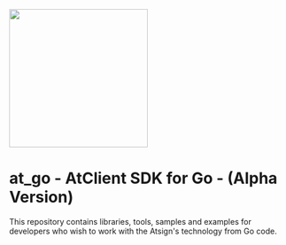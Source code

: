 <img width=250px src="https://atsign.dev/assets/img/atPlatform_logo_gray.svg?sanitize=true">

# at_go - AtClient SDK for Go - (Alpha Version)

This repository contains libraries, tools, samples and examples for developers who wish to work with the Atsign's technology from Go code.
